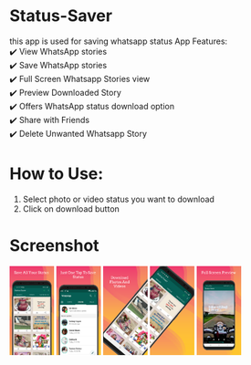 # Status-Saver
this app is used for saving whatsapp status
App Features:  
✔️ View WhatsApp stories  
✔️ Save WhatsApp stories  
✔️ Full Screen Whatsapp Stories view  
✔️ Preview Downloaded Story  
✔️ Offers WhatsApp status download option  
✔️ Share with Friends  
✔️ Delete Unwanted Whatsapp Story  
  
# How to Use:  
1. Select photo or video status you want to download  
2. Click on download button

# Screenshot

<img src="screen_1.png" width="78"> <img src="screen_2.png" width="78"> <img src="screen_3.png" width="78"> <img src="screen_4.png" width="78"> <img src="screen_5.png" width="78">
